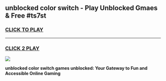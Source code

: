 
## unblocked color switch - Play Unblocked Gmaes & Free #ts7st
<h3>
<a href="https://news.freeplayer.one?title=unblocked_color_switch&ref=24F">CLICK TO PLAY</a></h3>
<hr>

<h3>
<a href="https://news.freeplayer.one?title=unblocked_color_switch&ref=24F">CLICK 2 PLAY</a>
  
</h3>

<a href="https://news.freeplayer.one?title=unblocked_color_switch&ref=24F/"><img src="https://clearcache.store/games.png"></a>


**unblocked color switch games unblocked: Your Gateway to Fun and Accessible Online Gaming**
